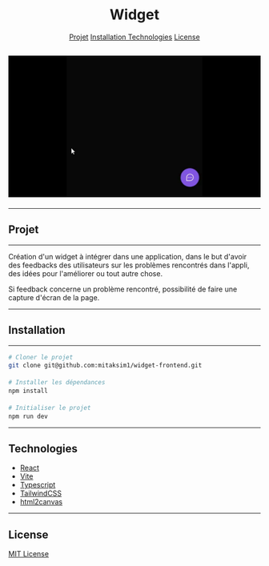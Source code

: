 <h1 align="center">Widget</h1>

<p align="center">
    <a href="#projet">Projet</a>
    <a href="#installation">Installation</I>
    <a href="#technologies">Technologies</a>
    <a href="#license">License</a>
</p>

<h2 align="center">
    <img src="src/assets/widget.gif">
</h2>

***

## Projet

***

Création d'un widget à intégrer dans une application, dans le but d'avoir des feedbacks des utilisateurs sur les problèmes rencontrés dans l'appli, des idées pour l'améliorer ou tout autre chose.

Si feedback concerne un problème rencontré, possibilité de faire une capture d'écran de la page.


***

## Installation

***

```sh
# Cloner le projet
git clone git@github.com:mitaksim1/widget-frontend.git

# Installer les dépendances
npm install

# Initialiser le projet
npm run dev
```

***

## Technologies 

- [React](https://reactjs.org/)
- [Vite](https://vitejs.dev/)
- [Typescript](https://www.typescriptlang.org/)
- [TailwindCSS](https://tailwindcss.com/)
- [html2canvas](https://html2canvas.hertzen.com/)

***

## License
[MIT License](https://opensource.org/licenses/MIT)
